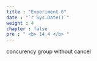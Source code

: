 ```yaml
---
title : "Experiment 6"
date : "`r Sys.Date()`"
weight : 4
chapter : false
pre : " <b> 14.4 </b> "
---
```


concurency group without cancel